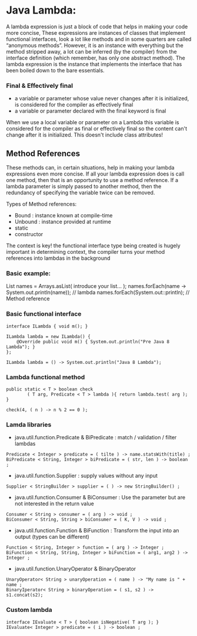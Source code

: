 # Java Lambda:

A lambda expression is just a block of code that helps in making your code more concise, These expressions are instances of classes that implement functional interfaces, look a lot like methods and in some quarters are called “anonymous methods”. However, it is an instance with everything but the method stripped away, a lot can be inferred (by the compiler) from the interface definition (which remember, has only one abstract method). The lambda expression is the instance that implements the interface that has been boiled down to the bare essentials.

### Final & Effectively final
- a variable or parameter whose value never changes after it is initialized, is considered for the compiler as effectively final
- a variable or parameter declared with the final keyword is final

When we use a local variable or parameter on a Lambda this variable is considered for the compiler as final or effectively final so the content can't change after it is initialized. This doesn't include class attributes!

## Method References
These methods can, in certain situations, help in making your lambda expressions even more concise. If all your lambda expression does is call one method, then that is an opportunity to use a method reference. If a lambda parameter is simply passed to another method, then the redundancy of specifying the variable twice can be removed.

Types of Method references:
- Bound : instance known at compile-time
- Unbound : instance provided at runtime
- static
- constructor

The context is key! the functional interface type being created is hugely important in determining context, the compiler turns your method references into lambdas in the background

### Basic example: 
List<String> names = Arrays.asList( introduce your list... );
names.forEach(name -> System.out.println(name)); // lambda
names.forEach(System.out::println); // Method reference


### Basic functional interface

```
interface ILambda { void m(); }

ILambda lambda = new ILambda() {
    @Override public void m() { System.out.println("Pre Java 8 Lambda"); }
}; 

ILambda lambda = () -> System.out.println("Java 8 Lambda");
```

### Lambda functional method

```
public static < T > boolean check
        ( T arg, Predicate < T > lambda ){ return lambda.test( arg ); }

check(4, ( n ) -> n % 2 == 0 );
```

### Lamda libraries

- java.util.function.Predicate & BiPredicate : match / validation / filter lambdas
```
Predicate < Integer > predicate = ( tilte ) -> name.statsWith(title) ; 
BiPredicate < String, Integer > biPredicate = ( str, len ) -> boolean ;
```

- java.util.function.Supplier : supply values without any input
```
Supplier < StringBuilder > supplier = ( ) -> new StringBuilder() ;
```

- java.util.function.Consumer & BiConsumer : Use the parameter but are not interested in the return value
```
Consumer < String > consumer = ( arg ) -> void ;
BiConsumer < String, String > biConsumer = ( K, V ) -> void ;
```

- java.util.function.Function & BiFunction : Transform the input into an output (types can be different)
```
Function < String, Integer > function = ( arg ) -> Integer ; 
BiFunction < String, String, Integer > biFunction = ( arg1, arg2 ) -> Integer ;
```

- java.util.function.UnaryOperator & BinaryOperator
```
UnaryOperator< String > unaryOperation = ( name ) -> "My name is " + name ;
BinaryIperator< String > binaryOperation = ( s1, s2 ) -> s1.concat(s2);
```

### Custom lambda

```
interface IEvaluate < T > { boolean isNegative( T arg ); }
IEvaluate< Integer > predicate = ( i ) -> boolean ;
```

